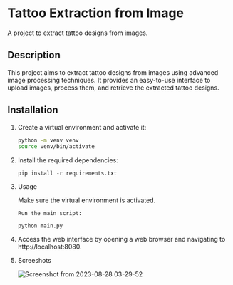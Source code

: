 # Tattoo Extraction from Image

A project to extract tattoo designs from images.

## Description

This project aims to extract tattoo designs from images using advanced image processing techniques. It provides an easy-to-use interface to upload images, process them, and retrieve the extracted tattoo designs.

## Installation

1. Create a virtual environment and activate it:

   ```bash
   python -m venv venv
   source venv/bin/activate

2. Install the required dependencies:

   ```
   pip install -r requirements.txt

3. Usage
   
   Make sure the virtual environment is activated.
   ```
   Run the main script:
   
   python main.py

5. Access the web interface by opening a web browser and navigating to
   http://localhost:8080.

6. Screeshots

   ![Screenshot from 2023-08-28 03-29-52](https://github.com/meghaSingh1/tatoo-extration-from-image/assets/30502286/595316b9-2937-4154-a907-b21900ccfa5d)

